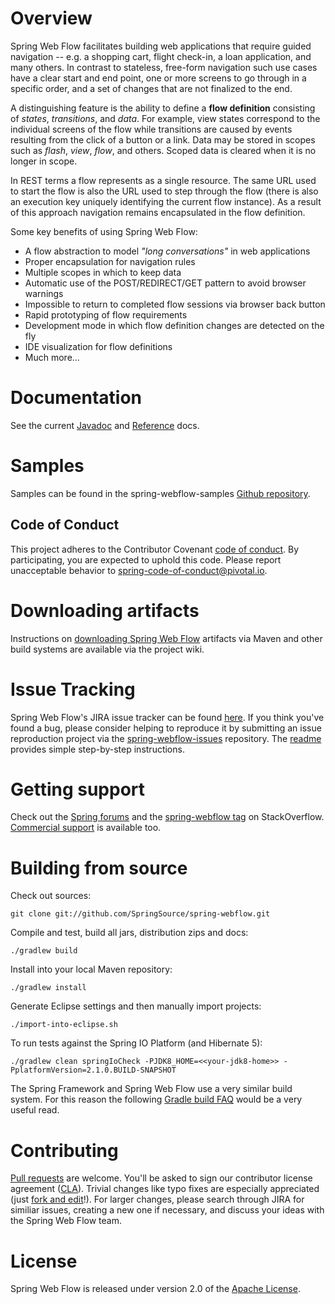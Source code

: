 # Overview

Spring Web Flow facilitates building web applications that require guided navigation -- e.g. a shopping cart, flight check-in, a loan application, and many others. In contrast to stateless, free-form navigation such use cases have a clear start and end point, one or more screens to go through in a specific order, and a set of changes that are not finalized to the end.

A distinguishing feature is the ability to define a **flow definition** consisting of *states*, *transitions*, and *data*. For example, view states correspond to the individual screens of the flow while transitions are caused by events resulting from the click of a button or a link. Data may be stored in scopes such as *flash*, *view*, *flow*, and others. Scoped data is cleared when it is no longer in scope.

In REST terms a flow represents as a single resource. The same URL used to start the flow is also the URL used to step through the flow (there is also an execution key uniquely identifying the current flow instance). As a result of this approach navigation remains encapsulated in the flow definition.

Some key benefits of using Spring Web Flow:

+ A flow abstraction to model *"long conversations"* in web applications
+ Proper encapsulation for navigation rules
+ Multiple scopes in which to keep data
+ Automatic use of the POST/REDIRECT/GET pattern to avoid browser warnings
+ Impossible to return to completed flow sessions via browser back button
+ Rapid prototyping of flow requirements
+ Development mode in which flow definition changes are detected on the fly
+ IDE visualization for flow definitions
+ Much more...

# Documentation

See the current [Javadoc](http://docs.spring.io/spring-webflow/docs/current/api/) and [Reference](http://docs.spring.io/spring-webflow/docs/current/reference/html/) docs.

# Samples

Samples can be found in the spring-webflow-samples [Github repository](https://github.com/SpringSource/spring-webflow-samples).

## Code of Conduct
This project adheres to the Contributor Covenant [code of conduct](CODE_OF_CONDUCT.adoc).
By participating, you  are expected to uphold this code. Please report unacceptable behavior to spring-code-of-conduct@pivotal.io.

# Downloading artifacts

Instructions on [downloading Spring Web Flow](https://github.com/SpringSource/spring-webflow/wiki/Downloading-Spring-Web-Flow-Artifacts) artifacts via Maven and other build systems are available via the project wiki.

# Issue Tracking

Spring Web Flow's JIRA issue tracker can be found [here](http://jira.springsource.org/browse/SWF). If you think you've found a bug, please consider helping to reproduce it by submitting an issue reproduction project via the [spring-webflow-issues](https://github.com/springsource/spring-webflow-issues) repository. The [readme](https://github.com/springsource/spring-webflow-issues#readme) provides simple step-by-step instructions.

# Getting support

Check out the [Spring forums](http://forum.springsource.org/forumdisplay.php?36-Web-Flow) and the [spring-webflow tag](http://stackoverflow.com/questions/tagged/spring-webflow) on StackOverflow. [Commercial support](http://springsource.com/support/springsupport) is available too.

# Building from source

Check out sources:
````
git clone git://github.com/SpringSource/spring-webflow.git
````

Compile and test, build all jars, distribution zips and docs:
````
./gradlew build
````

Install into your local Maven repository:
````
./gradlew install
````

Generate Eclipse settings and then manually import projects:
````
./import-into-eclipse.sh
````

To run tests against the Spring IO Platform (and Hibernate 5):
````
./gradlew clean springIoCheck -PJDK8_HOME=<<your-jdk8-home>> -PplatformVersion=2.1.0.BUILD-SNAPSHOT
````

The Spring Framework and Spring Web Flow use a very similar build system. For this reason the following [Gradle build FAQ](https://github.com/SpringSource/spring-framework/wiki/Gradle-build-and-release-FAQ) would be a very useful read.

# Contributing

[Pull requests](http://help.github.com/send-pull-requests) are welcome. You'll be asked to sign our contributor license agreement ([CLA](https://support.springsource.com/spring_committer_signup)). Trivial changes like typo fixes are especially appreciated (just [fork and edit](https://github.com/blog/844-forking-with-the-edit-button)!). For larger changes, please search through JIRA for similiar issues, creating a new one if necessary, and discuss your ideas with the Spring Web Flow team.

# License

Spring Web Flow is released under version 2.0 of the [Apache License](https://www.apache.org/licenses/LICENSE-2.0).



